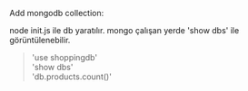 Add mongodb collection:  

node init.js ile db yaratılır. mongo çalışan yerde 'show dbs' ile görüntülenebilir.  
> 'use shoppingdb'    
> 'show dbs'  
> 'db.products.count()'  


